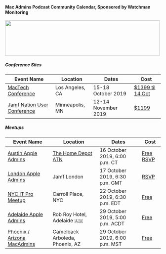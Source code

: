 #### Mac Admins Podcast Community Calendar, Sponsored by Watchman Monitoring

[<img src="https://podcast.macadmins.org/wp-content/uploads/2017/06/Watchman-Monitoring-logo-blue.png" alt="" width="500" height="115" />](https://www.watchmanmonitoring.com)

##### Conference Sites

| Event Name | Location | Dates | Cost |
|------------|----------|-------|------|
| [MacTech Conference](https://conference.mactech.com) | Los Angeles, CA | 15-18 October 2019 | [$1399 til 14 Oct](https://forms.mactech.com/fillsurvey.php?sid=676&rid=None) |
| [Jamf Nation User Conference](https://www.jamf.com/events/jamf-nation-user-conference/2019/) | Minneapolis, MN | 12-14 November 2019 | [$1199](https://www.cvent.com/events/jamf-nation-user-conference-2019/registration-7d9e9c5d913c4c38b847a10de4a84e25.aspx) |


##### Meetups

| Event Name | Location | Dates | Cost |
|------------|----------|-------|------|
| [Austin Apple Admins](https://austinappleadmins.org) | [The Home Depot ATN](https://goo.gl/maps/aqWNzbDn6rsRhUTH6) | 16 October 2019, 6:00 p.m. CT | [Free RSVP](https://www.eventbrite.com/e/october-meetup-at-the-home-depot-technology-center-tickets-75682212535) |
| [London Apple Admins](https://londonappleadmins.org.uk/2019/09/18/17th-october-2019-meet-up-jamf/) | Jamf London | 17 October 2019, 6:30 p.m. GMT | [RSVP](https://londonappleadmins.org.uk/2019/09/18/17th-october-2019-meet-up-jamf/) |
| [NYC IT Pro Meetup](https://octobernycitpromeetup.splashthat.com) | Carroll Place, NYC | 22 October 2019, 6:30 p.m. EDT | [Free](https://octobernycitpromeetup.splashthat.com) | 
| [Adelaide Apple Admins](https://www.eventbrite.com.au/e/apple-admins-adelaide-gm-edition-tickets-75531758523?aff=MacAdminsPodcast) | Rob Roy Hotel, Adelaide 🇦🇺 | 29 October 2019, 5:00 p.m. ACDT | [Free](https://www.eventbrite.com.au/e/apple-admins-adelaide-gm-edition-tickets-75531758523?aff=MacAdminsPodcast) |
| [Phoenix / Arizona MacAdmins](https://www.jamf.com/jamf-nation/events/user-groups/305/phoenix-arizona-macadmins) | Camelback Arboleda, Phoenix, AZ | 29 October 2019, 6:00 p.m. MST | [Free](https://www.jamf.com/jamf-nation/events/user-groups/305/phoenix-arizona-macadmins) |
